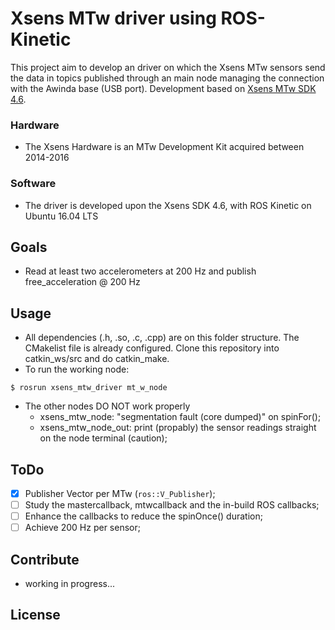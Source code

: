 # Xsens MTw driver using ROS-Kinetic

This project aim to develop an driver on which the Xsens MTw sensors send the data in topics published through an main node managing the
connection with the Awinda base (USB port). Development based on [Xsens MTw SDK 4.6](https://www.xsens.com/mt-software-suite-mtw-awinda/).

### Hardware

- The Xsens Hardware is an MTw Development Kit acquired between 2014-2016

### Software

- The driver is developed upon the Xsens SDK 4.6, with ROS Kinetic on Ubuntu 16.04 LTS

## Goals

- Read at least two accelerometers at 200 Hz and publish free_acceleration @ 200 Hz

## Usage

- All dependencies (.h, .so, .c, .cpp) are on this folder structure. The CMakelist file is already configured. Clone this repository into
catkin_ws/src and do catkin_make. 
- To run the working node:

```
$ rosrun xsens_mtw_driver mt_w_node
```

- The other nodes DO NOT work properly
    - xsens_mtw_node: "segmentation fault (core dumped)" on spinFor();
    - xsens_mtw_node_out: print (propably) the sensor readings straight on the node terminal (caution);

## ToDo

- [x] Publisher Vector per MTw (`ros::V_Publisher`);
- [ ] Study the mastercallback, mtwcallback and the in-build ROS callbacks;
- [ ] Enhance the callbacks to reduce the spinOnce() duration;
- [ ] Achieve 200 Hz per sensor;

## Contribute

- working in progress...

## License